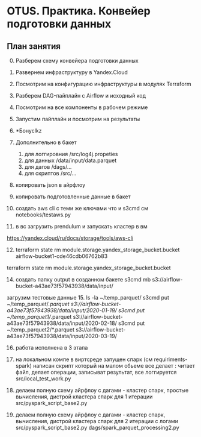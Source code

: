 # OTUS. Практика. Конвейер подготовки данных

## План занятия

0. Разберем схему конвейера подготовки данных
1. Развернем инфраструктуру в Yandex.Cloud
2. Посмотрим на конфигурацию инфраструктуры в модулях Terraform
3. Разберем DAG-пайплайн с Airflow и исходный код
4. Посмотрим на все компоненты в рабочем режиме
5. Запустим пайплайн и посмотрим на результаты
6. *Бонусlkz 

7. Дополнительно в бакет
    1. для логгировния /src/log4j.propeties
    2. для данных /data/input/data.parquet
    3. для дагов   /dags/...
    4. для скриптов /src/...
8. копировать json в айрфлоу
9. копировать подготовленные данные в бакет
10. создать aws cli с теми же ключами что и s3cmd см notebooks/testaws.py
11. в вс загрузить  prendulum  и запускать кластер в вм


https://yandex.cloud/ru/docs/storage/tools/aws-cli

12. terraform state rm module.storage.yandex_storage_bucket.bucket
airflow-bucket1-cde46cdb06762b83

terraform state rm module.storage.yandex_storage_bucket.bucket

14. создать папку output в созданном бакете
s3cmd mb s3://airflow-bucket-a43ae73f57943938/data/input/

загрузим тестовые данные
15. ls -la ~/temp_parquet/
s3cmd put ~/temp_parquet/*.parquet s3://airflow-bucket-a43ae73f57943938/data/input/2020-01-19/
s3cmd put ~/temp_parquet1/*.parquet s3://airflow-bucket-a43ae73f57943938/data/input/2020-02-18/
s3cmd put ~/temp_parquet2/*.parquet s3://airflow-bucket-a43ae73f57943938/data/input/2020-03-19/


16. работа исполнена в 3 этапа
1. на локальном компе в виртсреде запущен спарк (см requiriments-spark) написан скрипт который на
    малом обьеме все делает : читает файл, делает операции, записыват результат, все логгируется
    src/local_test_work.py
2. делаем полную схему айрфлоу с дагами - кластер спарк, простые вычисления, дистрой кластера спарк для 1 итерации
    src/pyspark_script_base2.py
    
3. делаем  полную схему айрфлоу с дагами - кластер спарк,  вычисления, дистрой кластера спарк для 2 итерации с логами   
    src/pyspark_script_base2.py
    dags/spark_parquet_processing2.py

